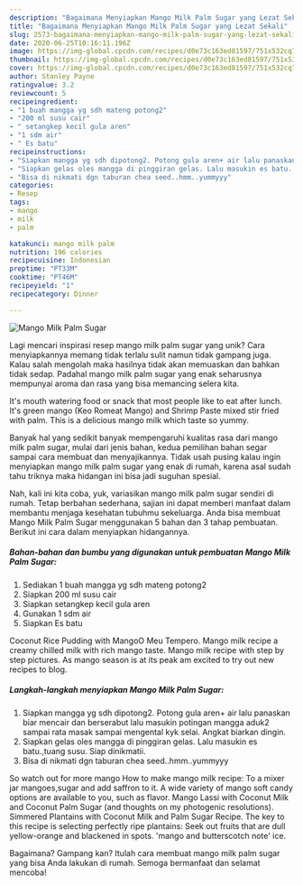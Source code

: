 ```yaml
---
description: "Bagaimana Menyiapkan Mango Milk Palm Sugar yang Lezat Sekali"
title: "Bagaimana Menyiapkan Mango Milk Palm Sugar yang Lezat Sekali"
slug: 2573-bagaimana-menyiapkan-mango-milk-palm-sugar-yang-lezat-sekali
date: 2020-06-25T10:16:11.196Z
image: https://img-global.cpcdn.com/recipes/d0e73c163ed81597/751x532cq70/mango-milk-palm-sugar-foto-resep-utama.jpg
thumbnail: https://img-global.cpcdn.com/recipes/d0e73c163ed81597/751x532cq70/mango-milk-palm-sugar-foto-resep-utama.jpg
cover: https://img-global.cpcdn.com/recipes/d0e73c163ed81597/751x532cq70/mango-milk-palm-sugar-foto-resep-utama.jpg
author: Stanley Payne
ratingvalue: 3.2
reviewcount: 5
recipeingredient:
- "1 buah mangga yg sdh mateng potong2"
- "200 ml susu cair"
- " setangkep kecil gula aren"
- "1 sdm air"
- " Es batu"
recipeinstructions:
- "Siapkan mangga yg sdh dipotong2. Potong gula aren+ air lalu panaskan biar mencair dan berserabut lalu masukin potingan mangga aduk2 sampai rata masak sampai mengental kyk selai. Angkat biarkan dingin."
- "Siapkan gelas oles mangga di pinggiran gelas. Lalu masukin es batu.,tuang susu. Siap dinikmatii."
- "Bisa di nikmati dgn taburan chea seed..hmm..yummyyy"
categories:
- Resep
tags:
- mango
- milk
- palm

katakunci: mango milk palm 
nutrition: 196 calories
recipecuisine: Indonesian
preptime: "PT33M"
cooktime: "PT46M"
recipeyield: "1"
recipecategory: Dinner

---
```



![Mango Milk Palm Sugar](https://img-global.cpcdn.com/recipes/d0e73c163ed81597/751x532cq70/mango-milk-palm-sugar-foto-resep-utama.jpg)

Lagi mencari inspirasi resep mango milk palm sugar yang unik? Cara menyiapkannya memang tidak terlalu sulit namun tidak gampang juga. Kalau salah mengolah maka hasilnya tidak akan memuaskan dan bahkan tidak sedap. Padahal mango milk palm sugar yang enak seharusnya mempunyai aroma dan rasa yang bisa memancing selera kita.

It&#39;s mouth watering food or snack that most people like to eat after lunch. It&#39;s green mango (Keo Romeat Mango) and Shrimp Paste mixed stir fried with palm. This is a delicious mango milk which taste so yummy.

Banyak hal yang sedikit banyak mempengaruhi kualitas rasa dari mango milk palm sugar, mulai dari jenis bahan, kedua pemilihan bahan segar sampai cara membuat dan menyajikannya. Tidak usah pusing kalau ingin menyiapkan mango milk palm sugar yang enak di rumah, karena asal sudah tahu triknya maka hidangan ini bisa jadi suguhan spesial.


Nah, kali ini kita coba, yuk, variasikan mango milk palm sugar sendiri di rumah. Tetap berbahan sederhana, sajian ini dapat memberi manfaat dalam membantu menjaga kesehatan tubuhmu sekeluarga. Anda bisa membuat Mango Milk Palm Sugar menggunakan 5 bahan dan 3 tahap pembuatan. Berikut ini cara dalam menyiapkan hidangannya.

<!--inarticleads1-->

##### Bahan-bahan dan bumbu yang digunakan untuk pembuatan Mango Milk Palm Sugar:

1. Sediakan 1 buah mangga yg sdh mateng potong2
1. Siapkan 200 ml susu cair
1. Siapkan  setangkep kecil gula aren
1. Gunakan 1 sdm air
1. Siapkan  Es batu


Coconut Rice Pudding with MangoO Meu Tempero. Mango milk recipe a creamy chilled milk with rich mango taste. Mango milk recipe with step by step pictures. As mango season is at its peak am excited to try out new recipes to blog. 

<!--inarticleads2-->

##### Langkah-langkah menyiapkan Mango Milk Palm Sugar:

1. Siapkan mangga yg sdh dipotong2. Potong gula aren+ air lalu panaskan biar mencair dan berserabut lalu masukin potingan mangga aduk2 sampai rata masak sampai mengental kyk selai. Angkat biarkan dingin.
1. Siapkan gelas oles mangga di pinggiran gelas. Lalu masukin es batu.,tuang susu. Siap dinikmatii.
1. Bisa di nikmati dgn taburan chea seed..hmm..yummyyy


So watch out for more mango How to make mango milk recipe: To a mixer jar mangoes,sugar and add saffron to it. A wide variety of mango soft candy options are available to you, such as flavor. Mango Lassi with Coconut Milk and Coconut Palm Sugar (and thoughts on my photogenic resolutions). Simmered Plantains with Coconut Milk and Palm Sugar Recipe. The key to this recipe is selecting perfectly ripe plantains: Seek out fruits that are dull yellow-orange and blackened in spots. &#39;mango and butterscotch note&#39; ice. 

Bagaimana? Gampang kan? Itulah cara membuat mango milk palm sugar yang bisa Anda lakukan di rumah. Semoga bermanfaat dan selamat mencoba!
